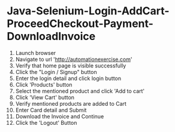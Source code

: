 # Java-Selenium-Login-AddCart-ProceedCheckout-Payment-DownloadInvoice
1. Launch browser
2. Navigate to url 'http://automationexercise.com'
3. Verify that home page is visible successfully
4. Click the "Login / Signup" button
5. Enter the login detail and click login button
6. Click 'Products' button
7. Select the mentioned product and click 'Add to cart'
8. Click 'View Cart' button
9. Verify mentioned products are added to Cart
10. Enter Card detail and Submit
11. Download the Invoice and Continue
12. Click the 'Logout' Button
